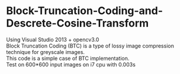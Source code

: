 # Block-Truncation-Coding-and-Descrete-Cosine-Transform
Using Visual Studio 2013 + opencv3.0  
Block Truncation Coding (BTC) is a type of lossy image compression technique for greyscale images.  
This code is a simple case of BTC implementation.  
Test on 600*600 input images on i7 cpu with 0.003s  
